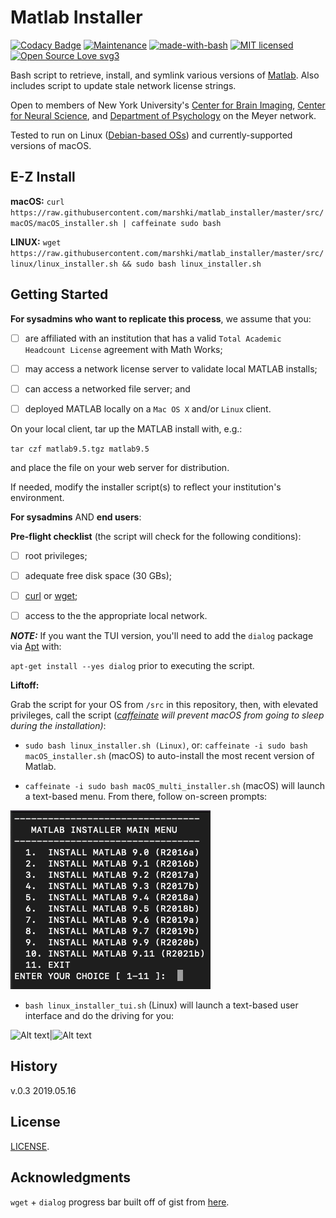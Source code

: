 # Matlab Installer

[![Codacy Badge](https://api.codacy.com/project/badge/Grade/c7574e6abc1840ab95a0f622170a9af1)](https://www.codacy.com/app/marshki/matlab_installer?utm_source=github.com&amp;utm_medium=referral&amp;utm_content=marshki/matlab_installer&amp;utm_campaign=Badge_Grade)
[![Maintenance](https://img.shields.io/badge/Maintained%3F-yes-green.svg)](https://GitHub.com/Naereen/StrapDown.js/graphs/commit-activity)
[![made-with-bash](https://img.shields.io/badge/Made%20with-Bash-1f425f.svg)](https://www.gnu.org/software/bash/)
[![MIT licensed](https://img.shields.io/badge/license-MIT-blue.svg)](https://raw.githubusercontent.com/hyperium/hyper/master/LICENSE)
[![Open Source Love svg3](https://badges.frapsoft.com/os/v3/open-source.svg?v=103)](https://github.com/ellerbrock/open-source-badges/)

Bash script to retrieve, install, and symlink various versions of [Matlab](https://www.mathworks.com/products/matlab.html). 
Also includes script to update stale network license strings.     

Open to members of New York University's [Center for Brain Imaging](http://cbi.nyu.edu/), [Center for Neural Science](http://www.cns.nyu.edu/), and [Department of Psychology](http://www.psych.nyu.edu/psychology.html) on the Meyer network.   

Tested to run on Linux ([Debian-based OSs](https://www.debian.org/derivatives/#list)) and currently-supported versions of macOS.  

## E-Z Install

**macOS:** `curl https://raw.githubusercontent.com/marshki/matlab_installer/master/src/macOS/macOS_installer.sh | caffeinate sudo bash`

**LINUX:** 
`wget https://raw.githubusercontent.com/marshki/matlab_installer/master/src/linux/linux_installer.sh && sudo bash linux_installer.sh` 

## Getting Started

**For sysadmins who want to replicate this process**, we assume that you: 

- [ ] are affiliated with an institution that has a valid `Total Academic Headcount License` agreement with Math Works;  

- [ ] may access a network license server to validate local MATLAB installs;  

- [ ] can access a networked file server; and   

- [ ] deployed MATLAB locally on a `Mac OS X` and/or `Linux` client. 

On your local client, tar up the MATLAB install with, e.g.: 

`tar czf matlab9.5.tgz matlab9.5` 
 
and place the file on your web server for distribution.  

If needed, modify the installer script(s) to reflect your institution's environment. 

**For sysadmins** AND **end users**: 

__Pre-flight checklist__ (the script will check for the following conditions):
 
- [ ] root privileges;   

- [ ] adequate free disk space (30 GBs); 

- [ ] [curl](https://curl.haxx.se/docs/manpage.html) or [wget](https://www.gnu.org/software/wget/); 

- [ ]  access to the the appropriate local network.  

**_NOTE:_** If you want the TUI version, you'll need to add the `dialog` package via [Apt](https://wiki.debian.org/Apt) with: 

`apt-get install --yes dialog` prior to executing the script. 

__Liftoff:__

Grab the script for your OS from `/src` in this repository, then, with elevated privileges, call the script (*[caffeinate](https://ss64.com/osx/caffeinate.html) will prevent macOS from going to sleep during the installation)*:  

* `sudo bash linux_installer.sh (Linux)`, or: `caffeinate -i sudo bash macOS_installer.sh` (macOS) to auto-install the most recent version of Matlab. 

* `caffeinate -i sudo bash macOS_multi_installer.sh` (macOS) will launch a text-based menu. From there, follow on-screen prompts:

![Alt text](https://github.com/marshki/matlab_installer/blob/master/docs/matlab_multi.png "multi-install")

* `bash linux_installer_tui.sh` (Linux) will launch a text-based user interface and do the driving for you: 

![Alt text](https://github.com/marshki/matlab_installer/blob/master/docs/wget_result.png "http response")|![Alt text](https://github.com/marshki/matlab_installer/blob/master/docs/wget_retrieve.png "retrieve")

## History 
v.0.3 2019.05.16

## License 
[LICENSE](https://github.com/marshki/matlab_installer/blob/master/LICENSE). 

## Acknowledgments
`wget` + `dialog` progress bar built off of gist from [here](https://gist.github.com/Gregsen/7822421). 

